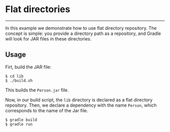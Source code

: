 # Flat directories
---

In this example we demonstrate how to use flat directory repository.
The concept is simple: you provide a directory path as a repository, and Gradle
will look for JAR files in these directories.

## Usage
Firt, build the JAR file:
```
$ cd lib
$ ./build.sh
```

This builds the `Person.jar` file.

Now, in our build script, the `lib` directory is declared as a flat directory repository.
Then, we declare a dependency with the name `Person`, which corresponds to the name of the Jar file.

```
$ gradle build
$ gradle run
```

